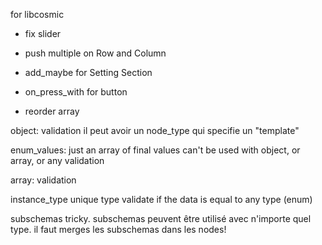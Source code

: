for libcosmic

- fix slider
- push multiple on Row and Column
- add_maybe for Setting Section
- on_press_with for button

- reorder array


object: validation
    il peut avoir un node_type qui specifie un "template"


enum_values: just an array of final values
can't be used with object, or array, or any validation

array: validation

instance_type
    unique type
    validate if the data is equal to any type (enum)

subschemas
    tricky. subschemas peuvent être utilisé avec n'importe quel type.
    il faut merges les subschemas dans les nodes!